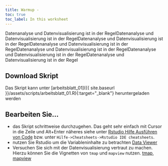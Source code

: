 ```yaml
---
title: Warmup - 
toc: true
toc_label: In this worksheet
---
```



Datenanalyse und Datenvisualisierung ist in der RegelDatenanalyse und Datenvisualisierung ist in der RegelDatenanalyse und Datenvisualisierung ist in der RegelDatenanalyse und Datenvisualisierung ist in der RegelDatenanalyse und Datenvisualisierung ist in der RegelDatenanalyse und Datenvisualisierung ist in der RegelDatenanalyse und Datenvisualisierung ist in der Regel <!--more-->

## Download Skript
Das Skript kann unter [arbeitsblatt_01]({{ site.baseurl }}/assets/scripts/arbeitsblatt_01.R){:target="_blank"} heruntergeladen werden

## Bearbeiten Sie…

* das Skript schrittweise durchzugehen. Das geht sehr einfach mit Cursor in die Zeile und Alt+Enter näheres siehe unter [Rstudio Hilfe Ausführen von Code](https://support.rstudio.com/hc/en-us/articles/200484448-Editing-and-Executing-Code) bzw. unter `Hilfe->Cheatsheets->Rstudio IDE cheatsheets`.
* nutzen Sie Rstudio um die Variableninhalte zu betrachten [Data Viewer](https://support.rstudio.com/hc/en-us/articles/205175388-Using-the-Data-Viewer)
* Versuchen Sie sich mit der Datenvisualisierung vertraut zu machen. Hierzu können Sie die Vignetten von `tmap` und `mapview` nutzen. [tmap](https://cran.r-project.org/web/packages/tmap/vignettes/tmap-getstarted.html), [mapview](https://r-spatial.github.io/mapview/articles/articles/mapview_01-basics.html)


